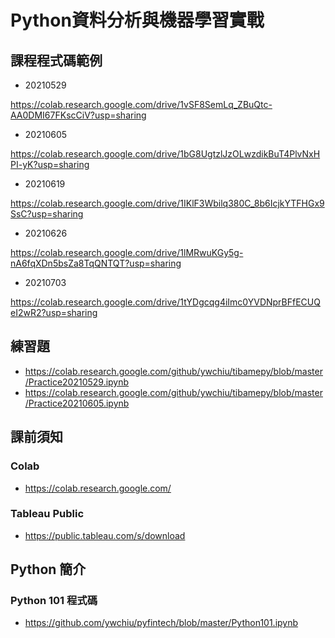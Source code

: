 # Python資料分析與機器學習實戰

## 課程程式碼範例

- 20210529 

https://colab.research.google.com/drive/1vSF8SemLq_ZBuQtc-AA0DMI67FKscCiV?usp=sharing

- 20210605

https://colab.research.google.com/drive/1bG8UgtzlJzOLwzdikBuT4PlvNxHPI-yK?usp=sharing

- 20210619

https://colab.research.google.com/drive/1IKlF3Wbilq380C_8b6IcjkYTFHGx9SsC?usp=sharing

- 20210626

https://colab.research.google.com/drive/1lMRwuKGy5g-nA6fqXDn5bsZa8TqQNTQT?usp=sharing

- 20210703

https://colab.research.google.com/drive/1tYDgcqg4iImc0YVDNprBFfECUQeI2wR2?usp=sharing


## 練習題
- https://colab.research.google.com/github/ywchiu/tibamepy/blob/master/Practice20210529.ipynb
- https://colab.research.google.com/github/ywchiu/tibamepy/blob/master/Practice20210605.ipynb



## 課前須知

### Colab
- https://colab.research.google.com/

### Tableau Public
- https://public.tableau.com/s/download

## Python 簡介

### Python 101 程式碼
- https://github.com/ywchiu/pyfintech/blob/master/Python101.ipynb
